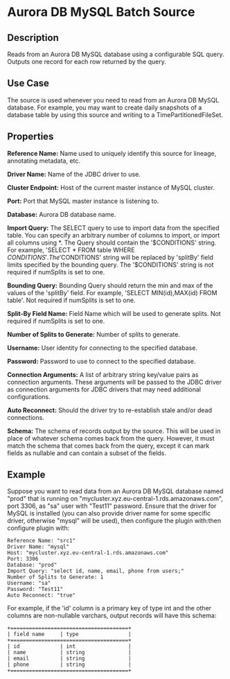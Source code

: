 # Aurora DB MySQL Batch Source


Description
-----------
Reads from an Aurora DB MySQL database using a configurable SQL query.
Outputs one record for each row returned by the query.


Use Case
--------
The source is used whenever you need to read from an Aurora DB MySQL database. For example, you may want
to create daily snapshots of a database table by using this source and writing to
a TimePartitionedFileSet.


Properties
----------
**Reference Name:** Name used to uniquely identify this source for lineage, annotating metadata, etc.

**Driver Name:** Name of the JDBC driver to use.

**Cluster Endpoint:** Host of the current master instance of MySQL cluster.

**Port:** Port that MySQL master instance is listening to.

**Database:** Aurora DB database name.

**Import Query:** The SELECT query to use to import data from the specified table.
You can specify an arbitrary number of columns to import, or import all columns using \*. The Query should
contain the '$CONDITIONS' string. For example, 'SELECT * FROM table WHERE $CONDITIONS'.
The '$CONDITIONS' string will be replaced by 'splitBy' field limits specified by the bounding query.
The '$CONDITIONS' string is not required if numSplits is set to one.

**Bounding Query:** Bounding Query should return the min and max of the values of the 'splitBy' field.
For example, 'SELECT MIN(id),MAX(id) FROM table'. Not required if numSplits is set to one.

**Split-By Field Name:** Field Name which will be used to generate splits. Not required if numSplits is set to one.

**Number of Splits to Generate:** Number of splits to generate.

**Username:** User identity for connecting to the specified database.

**Password:** Password to use to connect to the specified database.

**Connection Arguments:** A list of arbitrary string key/value pairs as connection arguments. These arguments
will be passed to the JDBC driver as connection arguments for JDBC drivers that may need additional configurations.

**Auto Reconnect:** Should the driver try to re-establish stale and/or dead connections.

**Schema:** The schema of records output by the source. This will be used in place of whatever schema comes
back from the query. However, it must match the schema that comes back from the query,
except it can mark fields as nullable and can contain a subset of the fields.

Example
------
Suppose you want to read data from an Aurora DB MySQL database named "prod" that is running on 
"mycluster.xyz.eu-central-1.rds.amazonaws.com", port 3306, as "sa" user with "Test11" password. 
Ensure that the driver for MySQL is installed (you can also provide driver name for some specific driver, 
otherwise "mysql" will be used), then configure the plugin with:then configure plugin with: 


```
Reference Name: "src1"
Driver Name: "mysql"
Host: "mycluster.xyz.eu-central-1.rds.amazonaws.com"
Port: 3306
Database: "prod"
Import Query: "select id, name, email, phone from users;"
Number of Splits to Generate: 1
Username: "sa"
Password: "Test11"
Auto Reconnect: "true"
```  

For example, if the 'id' column is a primary key of type int and the other columns are
non-nullable varchars, output records will have this schema:

    +======================================+
    | field name     | type                |
    +======================================+
    | id             | int                 |
    | name           | string              |
    | email          | string              |
    | phone          | string              |
    +======================================+
